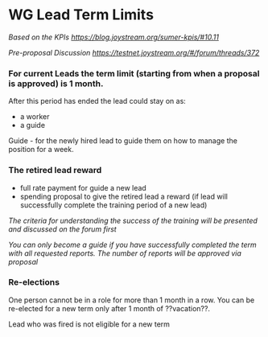 # WG Lead Term Limits

*Based on the KPIs https://blog.joystream.org/sumer-kpis/#10.11*

*Pre-proposal Discussion https://testnet.joystream.org/#/forum/threads/372*

### For current Leads the term limit (starting from when a proposal is approved) is 1 month.

After this period has ended the lead could stay on as: 
- a worker
- a guide

Guide -  for the newly hired lead to guide them on how to manage the position for a week. 

### The retired lead reward

- full rate payment for guide a new lead
- spending proposal to give the retired lead a reward (if lead will successfully complete the training period of a new lead)

*The criteria for understanding the success of the training will be presented and discussed on the forum first*

*You can only become a guide if you have successfully completed the term with all requested reports. The number of reports will be approved via proposal*

### Re-elections

One person cannot be in a role for more than 1 month in a row. You can be re-elected for a new term only after 1 month of ??vacation??. 

Lead who was fired is not eligible for a new term
